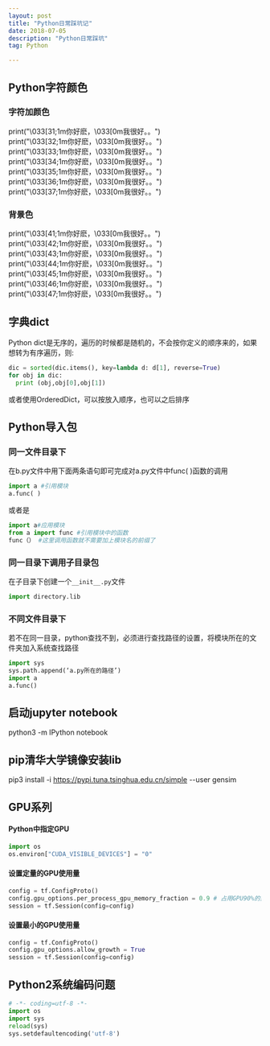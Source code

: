 ```yaml
---
layout: post
title: "Python日常踩坑记"
date: 2018-07-05 
description: "Python日常踩坑"
tag: Python  

---    
```



## Python字符颜色
### 字符加颜色
print("\033[31;1m你好麽，\033[0m我很好。。")  
print("\033[32;1m你好麽，\033[0m我很好。。")  
print("\033[33;1m你好麽，\033[0m我很好。。")  
print("\033[34;1m你好麽，\033[0m我很好。。")  
print("\033[35;1m你好麽，\033[0m我很好。。")  
print("\033[36;1m你好麽，\033[0m我很好。。")  
print("\033[37;1m你好麽，\033[0m我很好。。")  

### 背景色
print("\033[41;1m你好麽，\033[0m我很好。。")  
print("\033[42;1m你好麽，\033[0m我很好。。")  
print("\033[43;1m你好麽，\033[0m我很好。。")  
print("\033[44;1m你好麽，\033[0m我很好。。")  
print("\033[45;1m你好麽，\033[0m我很好。。")  
print("\033[46;1m你好麽，\033[0m我很好。。")  
print("\033[47;1m你好麽，\033[0m我很好。。")  



## 字典dict
Python dict是无序的，遍历的时候都是随机的，不会按你定义的顺序来的，如果想转为有序遍历，则:  
```python
dic = sorted(dic.items(), key=lambda d: d[1], reverse=True)
for obj in dic:
  print (obj,obj[0],obj[1])
```
或者使用OrderedDict，可以按放入顺序，也可以之后排序

## Python导入包

### 同一文件目录下
在b.py文件中用下面两条语句即可完成对a.py文件中func( )函数的调用
```python
import a #引用模块 
a.func( )
```
或者是
```python
import a#应用模块 
from a import func #引用模块中的函数 
func（） #这里调用函数就不需要加上模块名的前缀了
```
### 同一目录下调用子目录包
在子目录下创建一个`__init__.py`文件  
```python
import directory.lib
```
### 不同文件目录下
若不在同一目录，python查找不到，必须进行查找路径的设置，将模块所在的文件夹加入系统查找路径
```python
import sys 
sys.path.append(‘a.py所在的路径’) 
import a 
a.func()
```

## 启动jupyter notebook
python3 -m IPython notebook

## pip清华大学镜像安装lib
pip3 install -i https://pypi.tuna.tsinghua.edu.cn/simple --user gensim

## GPU系列
#### Python中指定GPU
```python
import os
os.environ["CUDA_VISIBLE_DEVICES"] = "0"
```
#### 设置定量的GPU使用量
```python
config = tf.ConfigProto() 
config.gpu_options.per_process_gpu_memory_fraction = 0.9 # 占用GPU90%的显存 
session = tf.Session(config=config)
```
#### 设置最小的GPU使用量
```python
config = tf.ConfigProto() 
config.gpu_options.allow_growth = True 
session = tf.Session(config=config)
```
## Python2系统编码问题
```python
# -*- coding=utf-8 -*-           
import os                        
import sys                       
reload(sys)                      
sys.setdefaultencoding('utf-8')  
                                 
```
